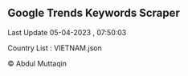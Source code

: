

## Google Trends Keywords Scraper 
 
Last Update 05-04-2023 , 07:50:03

Country List :
VIETNAM.json



© Abdul Muttaqin 
